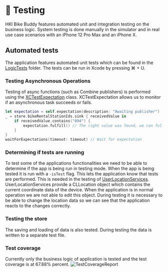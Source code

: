 # 🧪 Testing
HKI Bike Buddy features automated unit and integration testing on the business logic. System testing is done manually in the simulator and in real use case scenarios with an iPhone 12 Pro Max and an iPhone X.
## Automated tests
The application features automated unit tests which can be found in the [LogicTests](https://github.com/JuanitoSebastian/HKI-Bike-Buddy/tree/main/LogicTests) folder. 
The tests can be run in Xcode by pressing ⌘ + U.
### Testing Asynchronous Operations
Testing of async functions (such as Combine publishers) is performed using the [XCTestExpectation](https://developer.apple.com/documentation/xctest/asynchronous_tests_and_expectations/testing_asynchronous_operations_with_expectations) class. XCTestExpectation allows us to monitor if an asynchronous task succeeds or fails. 
``` swift
let expectation = self.expectation(description: "Awaiting publisher")
_ = store.bikeRentalStationIds.sink { receivedValue in
    if receivedValue.contains("094") {
        expectation.fulfill() // The right value was found, we can fulfill expectations
    }
}
waitForExpectations(timeout: timeout) // Wait for expectation
```
### Determining if tests are running
To test some of the applications functionalities we need to be able to determine if the app is being run in testing mode. When the app is being tested it is run with a  ``-isTest`` flag. This lets the application know that tests are performed. 
This is needed in the testing of [UserLocationServices](https://github.com/JuanitoSebastian/HKI-Bike-Buddy/blob/main/HKIBikeBuddy/services/UserLocationService.swift). UserLocationServices provide a CLLocation object which contains the current coordinate data of the device. When the application is in normal operation we are not able to edit this object. During testing it is necessary to be able to change the location data so we can see that the application reacts to the changes correctly. 
### Testing the store
The saving and loading of data is also tested. During testing the data is written to a separate test file.
### Test coverage
Currently only the business logic of application is tested and the test coverage is at 67.88% percent.
![TestCoverageReport](https://raw.githubusercontent.com/JuanitoSebastian/HelsinkiBikeBuddy/main/Documentation/graphics/TestCov.png)
